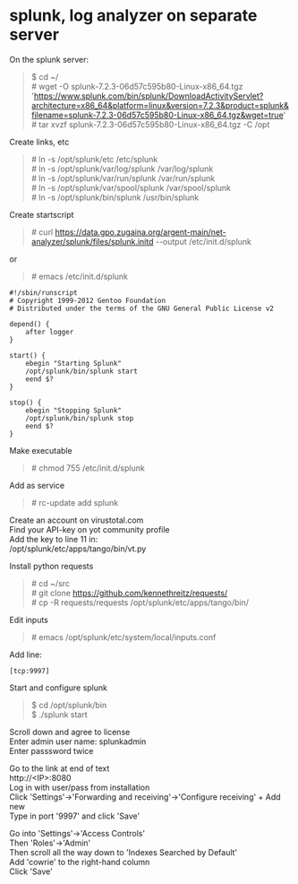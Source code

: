 # splunk, log analyzer on separate server  

On the splunk server:  
>$ cd ~/  
>\# wget -O splunk-7.2.3-06d57c595b80-Linux-x86_64.tgz 'https://www.splunk.com/bin/splunk/DownloadActivityServlet?architecture=x86_64&platform=linux&version=7.2.3&product=splunk&filename=splunk-7.2.3-06d57c595b80-Linux-x86_64.tgz&wget=true'  
>\# tar xvzf splunk-7.2.3-06d57c595b80-Linux-x86_64.tgz -C /opt  

Create links, etc  
>\# ln -s /opt/splunk/etc /etc/splunk  
>\# ln -s /opt/splunk/var/log/splunk /var/log/splunk  
>\# ln -s /opt/splunk/var/run/splunk /var/run/splunk  
>\# ln -s /opt/splunk/var/spool/splunk /var/spool/splunk  
>\# ln -s /opt/splunk/bin/splunk /usr/bin/splunk  

Create startscript  
>\# curl https://data.gpo.zugaina.org/argent-main/net-analyzer/splunk/files/splunk.initd --output /etc/init.d/splunk  

or

>\# emacs /etc/init.d/splunk  

	#!/sbin/runscript
	# Copyright 1999-2012 Gentoo Foundation
	# Distributed under the terms of the GNU General Public License v2
	
	depend() {
		after logger
	}
	
	start() {
		ebegin "Starting Splunk"
		/opt/splunk/bin/splunk start
		eend $?
	}
	
	stop() {
		ebegin "Stopping Splunk"
		/opt/splunk/bin/splunk stop
		eend $?
	}

Make executable  
>\# chmod 755 /etc/init.d/splunk  

Add as service  
>\# rc-update add splunk    

Create an account on virustotal.com  
Find your API-key on yot community profile  
Add the key to line 11 in:  
/opt/splunk/etc/apps/tango/bin/vt.py  

Install python requests  
>\# cd ~/src  
>\# git clone https://github.com/kennethreitz/requests/  
>\# cp -R requests/requests /opt/splunk/etc/apps/tango/bin/    

Edit inputs  
>\# emacs /opt/splunk/etc/system/local/inputs.conf  

Add line:  

	[tcp:9997]  

Start and configure splunk  
>$ cd /opt/splunk/bin  
>$ ./splunk start  

Scroll down and agree to license  
Enter admin user name: splunkadmin  
Enter passsword twice  

Go to the link at end of text  
http://\<IP\>:8080  
Log in with user/pass from installation  
Click 'Settings'->'Forwarding and receiving'->'Configure receiving' + Add new  
Type in port '9997'  and click 'Save'  

Go into 'Settings'->'Access Controls'  
Then 'Roles'->'Admin'  
Then scroll all the way down to 'Indexes Searched by Default'  
Add 'cowrie' to the right-hand column  
Click 'Save'  


